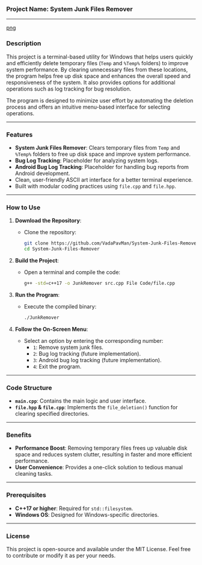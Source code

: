 ### **Project Name**: System Junk Files Remover  

---

[png](JunkRemover/preview.png)

### **Description**  
This project is a terminal-based utility for Windows that helps users quickly and efficiently delete temporary files (`Temp` and `%Temp%` folders) to improve system performance. By clearing unnecessary files from these locations, the program helps free up disk space and enhances the overall speed and responsiveness of the system. It also provides options for additional operations such as log tracking for bug resolution.

The program is designed to minimize user effort by automating the deletion process and offers an intuitive menu-based interface for selecting operations.

---

### **Features**  
- **System Junk Files Remover**: Clears temporary files from `Temp` and `%Temp%` folders to free up disk space and improve system performance.  
- **Bug Log Tracking**: Placeholder for analyzing system logs.  
- **Android Bug Log Tracking**: Placeholder for handling bug reports from Android development.  
- Clean, user-friendly ASCII art interface for a better terminal experience.  
- Built with modular coding practices using `file.cpp` and `file.hpp`.  

---

### **How to Use**  
1. **Download the Repository**:
   - Clone the repository:
     ```bash
     git clone https://github.com/VadaPavMan/System-Junk-Files-Remover.git
     cd System-Junk-Files-Remover
     ```

2. **Build the Project**:
   - Open a terminal and compile the code:
     ```bash
     g++ -std=c++17 -o JunkRemover src.cpp File Code/file.cpp
     ```

3. **Run the Program**:
   - Execute the compiled binary:
     ```bash
     ./JunkRemover
     ```

4. **Follow the On-Screen Menu**:
   - Select an option by entering the corresponding number:
     - `1`: Remove system junk files.
     - `2`: Bug log tracking (future implementation).
     - `3`: Android bug log tracking (future implementation).
     - `4`: Exit the program.

---

### **Code Structure**  
- **`main.cpp`**: Contains the main logic and user interface.  
- **`file.hpp` & `file.cpp`**: Implements the `file_deletion()` function for clearing specified directories.  

---

### **Benefits**  
- **Performance Boost**: Removing temporary files frees up valuable disk space and reduces system clutter, resulting in faster and more efficient performance.  
- **User Convenience**: Provides a one-click solution to tedious manual cleaning tasks.  

---

### **Prerequisites**  
- **C++17 or higher**: Required for `std::filesystem`.  
- **Windows OS**: Designed for Windows-specific directories.  

---

### **License**  
This project is open-source and available under the MIT License. Feel free to contribute or modify it as per your needs.

